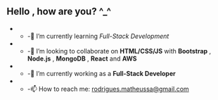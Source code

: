 ## Hello , how are you?  ^_^

- - -🌱 I’m currently learning _Full-Stack Development_ 
- - -👯 I’m looking to collaborate on **HTML/CSS/JS** with **Bootstrap** , **Node.js** , **MongoDB** , **React** and **AWS** 
- - -🔭 I’m currently working as a **Full-Stack Developer** 
- - -📫 How to reach me: rodrigues.matheussa@gmail.com

